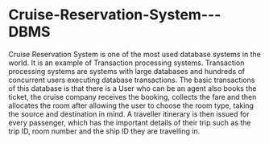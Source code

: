 # Cruise-Reservation-System---DBMS
Cruise Reservation System is one of the most used database systems in the world. It is an example of Transaction processing systems. Transaction processing systems are systems with large databases and hundreds of concurrent users executing database transactions. The basic transactions of this database is that there is a User who can be an agent also books the ticket, the cruise company receives the booking, collects the fare and then allocates the room after allowing the user to choose the room type, taking the source and destination in mind. A traveller itinerary is then issued for every passenger, which has the important details of their trip such as the trip ID, room number and the ship ID they are travelling in.
